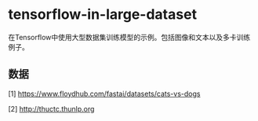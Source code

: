 # tensorflow-in-large-dataset

在Tensorflow中使用大型数据集训练模型的示例。包括图像和文本以及多卡训练例子。


## 数据

[1] https://www.floydhub.com/fastai/datasets/cats-vs-dogs

[2] http://thuctc.thunlp.org
